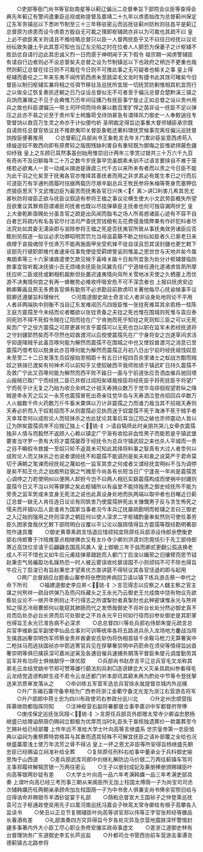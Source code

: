 <!-- { "loadSidebar": true } -->
　　○吏部等衙门尚书等官赵南星等以蓟辽偏沅二总督奉旨下部院会议臣等查得会典先年蓟辽有警间遣重臣巡视或称提督及嘉靖二十九年以虏患始改为总督蓟州保定辽东军务镇巡以下悉听节制至三十三年移驻密云而巡抚驻蓟州防秋则驻昌平是蓟辽总督原为虏患而设今虏患方殷自无可裁之理即枢辅疏亦非以为可裁也其疏不曰  皇上必不欲臣离关则请且不推经略总督只以臣一人督两抚臣乎又不曰往日经抚以议论纷纭致失疆土乎此其意可知也当辽左沦陷之时在位者人人颤恐为保妻子之计枢辅不胜劲忿自请行边此其忠诚义烈一日而感于神明闻于天下假令  祖宗期一闻虏警辅臣有请自行边者则必不设总督矣夫总督之设为节制镇巡以下也政府之柄岂不更重也哉然则蓟辽总督在往日则不可裁在今日则不可推此事之无可疑者也榆关之事  皇上得枢辅而委任之二年来东夷不闻传箭西虏未至跳梁毛文龙时有捷书此其效可睹矣今旧督臣以制归枢辅实兼将相之任弭节移驻及巡抚所宜居一切抚赏防剿惟相其机宜而行之以俟全辽恢复奏凯还朝之日乃议设总督似无不可者至于偏沅总督合楚黔滇三镇之兵饷而兼理之不见于会典惟万历年间征播乃有抚臣事宁旋止正如总督之设以贵州用兵之故也科臣谓偏沅一带土司环伺而待命兼以数百里犷悍之苗非设一抚臣不足以弹压之此亦不易之论至于贵州军士枵腹荷戈待饷甚急有谓择风力御史一人奉敕遄往专管督饷以救百万生灵之命亦于计似便均祈  圣明裁定得旨边事重大督师辅臣承宗既自请担任总督官依议且不推款夷叩关督臣象乾还著料理抚赏候事完离任偏沅巡抚督饷按臣便著推用
　　○总督蓟辽兵部尚书王象乾言去年关门累卯臣妄意西虏苟入绦縼逆奴不敢西向即有原费较之版图残缺利害自有重轻既为御侮之臣惟欲捍蔽危疆仰纾我  皇上之东顾已耳然事虽创始用惟崇旧计两年三季赏过银共三十万六千九百有奇尚不及旧额每年二十万之数今岁抚事早完虽朗素未驯不过语言要挟自不难于笼络若必欲夷人一言一动咸从揖逊是唐虞三代千古以来所未有者而以责之今日臣不能为此干羽之化矣至于抚夷各官亦惟择其善抚者而用之非求其必有尾生孝已之行而后可道臣万有孚通判周履时拮据两载历尽艰辛副总兵王牧民参将朱梅等寄身荒塞狎侣虎狼臣思天下文武惟边臣为最苦而抚夷各官日兴侏＜亻离＞讲□利害几希其苦尤甚秋防将竣臣正欲与抚臣议叙适有参将王楹之事议论横生使大小文武劳臣概失所望且欲重议其罪焉窃谓诸臣司抚者也既以尽挂弹章臣主抚者也何可独容漏网伏乞  皇上大奋乾断亟赐处分虽言官之疏是出风闻而脂韦之场人所易惑诸臣心迹有不容不自白者乞将疏内有名各官尽付法司严查抚赏钱粮有无花费侵渔情弊果有作奸犯科者尽法究处如其委无濡染即与湔除参将王楹之死是否抚夷官所致从事抚夷效劳诸臣应否甄别另叙逐一拟议必求功罪昭明赏罚允当毋滋葛藤不断之纷纭如臣者久已衰老日来病增于哀毁魂惊于忧谗万不能再施面甲坐受机锋不徒自误且恐其误封疆也更乞敕下该部先行禠职即推代者速来任事免使徒受羁绁訾诟则惟盖之恩世世与天地并矣今属夷朗素等三十六家诸酋遣使乞款见候于喜峰关踰十日矣所宜急为处分计枢辅督临防款事宜皆听裁决抚彼小丑无烦绪余抚臣张凤翼先任广宁道继任遵化道诸虏皆夙所摩抚应听二臣或抚或剿相机裁断但处置迟速夷情向背所关雪地冰天使之久栖塞上而优游不决夷情何尝之有再一蜂散势必难收呼吸安危不可不深念者也  上报曰抚虏安边赖卿筹画且原无多费各官俱有勤劳不必求勘目前款虏叩关著他每尽心抚谕候事平议叙卿还遵屡旨料理候代
　　○河南道御史胡士奇言论人者非设身处地则论不平用人者非两端执中则衡不当自辽东发难阅历凡四按臣惟一张铨死难耳其余若杨一桂陈王庭方震孺至今未结而论者概欲以张铨责备之夫铨之死也惟在围城则死惟与袁应泰同死则不得不死假令贼在辽阳而铨在广宁肯驰而死乎知铨之死则知三臣之可以无死矣而广宁之役方震孺之可原更甚何言乎震孺可以无死也岂以职在监军未若经抚道将之守封疆耶然矣而不尽然也奴酋渡河以后傥使震孺先在广宁身将安之岂遂草间求活乎抑遂降贼乎此虽百啄何能为解然而震孺不在围城之中也又使奴酋渡河之消息已至震孺巧借考较以脱身此亦百啄何能为解然而震孺正月初八日出宁前时经抚祖饯奴息未至至二十二日发落生员奴报始至相距十有五日计程四百余里诸士之蚁战方酣而贼奴之铁骑已渡矣有何神术可以前知乎又使奴破西平我师败绩于镇武旷日持久震孺不及救广宁此又百啄何能为解然而西平败不踰日一面与宁前道张应吾洒血催兵驰回塔山报贼已取广宁而经抚二臣已并辔过闾阳矣嗟哉按臣将经死臣乎将死抚臣乎将望广宁而死乎计无复之乃始为收合余烬之计祖天寿拥众数万于觉华岛徘徊观望若纵之降贼是李永芳之后又一永芳也震孺冒死出奇亲往觉华岛与天寿洒泣登舟招回兵卒数万人火器数千件火药数万斤牛畜米粟俱以万计非震孺之力而谁力哉当其不招祖天寿则天寿必折而入于奴若招而不从则震孺必见执而送于奴震孺不死于海涛不死于贼手者天幸耳柰何以成败论人而轻抹杀之也此犹论其事后耳当辽阳之破也京师震动人皆以辽为阱矣震孺资序不应按辽独上＜锍-釒＞请自犒师此时亲朋共哭儿女牵衣震孺独非人情与而毅然不返顾人心赖以镇定广宁渐有收拾非血性男子而能若是乎镇武堡要害当守罗一贵有大将才震孺屡荐于经抚令为总兵守镇武奴之来也杀人平城而一贵之目不瞬假令救援一至奴只轮不返竟未可知此其择将料事之智真有大过人者柰何以成败论人而又抹杀之也说者谓经抚不和震孺不能调剂是矣夫和衷之说莫严于君命莫切于满朝之笔谏而经抚视之蔑如也一监军其柰之何或者又谓经抚宜明纠不当为调停是矣不知王化贞之拙痴熊廷弼之气魄至今尚各有长短当日广宁逢丧一年尚是震孺苦心调停之力若使明纠以便两人卸担今岂不曰两人相厄实繇震孺构成而使祸中封疆则震孺今日又不当以何等罪罪之矣此枢辅所以有庙堂不能持独责之御史经抚所不能为旁责之监军势或未宜身无死法之说也此真设身处地而执两端以取中者也目睹近日蓟辽总督一缺无人肯任连日议论有同筑舍乃使震孺拚死出关慷慨男子反与贪生怖死之懦夫而并锢以后人臣谁肯为国家当事者况今本兵辽抚屡疏勘明而枢辅之言曰三御史之入辽始则强用之终则深求之朝廷何以使人深求二字枢辅酌量审矣然则可使任事劳臣久困家食哉伏乞敕下部院明白议覆以平公论以服舆情得旨方震孺等既经勘明著部院作速具覆
　　○御史黄尊素疏言恬退应惜顽钝宜除原任兵部添设侍郎余懋衡吏部右侍郎曹于汴陪推蒙点相继拂衣又有太仆寺少卿刘洪谟刘宗周恬引于先工部侍郎萧近高饶位坚请于后翩翩去国高风袭人  皇上御极三年于兹而卿贰更翻公孤迭换老成人不可不惜也又如牛应元甫挂弹章踉跄而入都门丁启浚以媚邪之旧攘臂而思节钺赵秉忠气局褊盈功名躁热恐一时人被云雾误收纶扉误国不小则顽钝不可不除也得旨牛应元丁启浚已有旨赵秉忠才望素优方直讲筵不得轻议其各官恬退的即与起用
　　○两广总督胡应台题香山寨参将张懋勋养病回卫请以镇下练兵游击蔡一申代之命下所司
　　○福建道御史李应昇＜锍-釒＞言范得志以应察之人讎主察之官主谋之何熊祥一疏自供弹乃及而闪烁藏头之王永光乃云御史王允成南中饶有物议先欲察处议论不一继开年例则止不行得志之所谓掣肘者真掣肘也此种密谋惟永光与熊祥知之得志冷局曹郎何以能窥其肺肠而代之发愤哉御史不肖听台长处分然必御史真不肖而后处亦必台长贤而后可处御史之不肖永光平日何如行径而曰参处御史是其职掌也得旨王永光已准告病不必深求
　　○总总督四川等处兵部右侍郎朱燮元疏言总兵官李维新监军副使李仙品佥事刘可训等统率各将五路进兵杀入龙场地方鏖战当阵生擒首凶奢崇明伪军师蔡金贵并酋妻安氏斩伪将伪相首级千余鞍马枪刀无算奢寅中二枪扶马而逃扶国祯亦中箭逃箐官兵见在摉拏奢崇明中药箭命在须臾等情得旨凶首奢崇明等俱已擒获深可嘉尚逆寅及各逋目催兵速捕务期荡平督臣朱燮元调度勤劳其监军并有功将士俱候献俘一体优叙
　　○兵部尚书赵彦言平辽总兵官毛文龙称其弟毛云龙结党姚中节郑可赞等雄行藐法刻兵剥□造谤肆忿大义灭亲具疏纠参看得毛云龙结党造谤构衅生戎不若令云龙还都门听本部讯其颠末再为酌处中节等令登抚拏送来京质审发落从之
　　○命训练五军营军选总兵官徐永胤提督京城内外巡捕
　　○升广东碣石寨守备李相为广西参将浙江金衢守备沈光宠为浙江右营游击将军
　　○升户部郎中蒋士忠为四川布政使司右参政分巡川北
　　○升定州忠顺营指挥慕继勋都指挥同知
　　○注神枢营右副将署都督佥事李嘉训中军都督府带俸
　　○庚戌保定巡抚张凤翔＜锍-釒＞言原任兵部员外郎赠太常寺少卿谥忠愍杨继盛已给赠谥祭荫仍赐祠立额极为优厚而当时礼臣失于查核独遗葬价一款藁葬至今乞赐补给已经部覆  上传年远不准给大学士叶向高等言继盛系  世宗皇帝第一忠臣恤典以谥祠为重祭葬特尝格耳与其重而遗其轻殊不可解宜抚臣之请补部覆之全给也况继盛藁厝浅土使万年流芳之骨不得沾  皇上一抔之恩尤非臣等所安得旨杨继盛先朝忠臣已经赐谥立祠准补给全葬
　　○复除原任刑科右给事中董承业于兵科御史喻思恂于山西道
　　○差兵部武库司郎中刘继礼解防边马价银二万两往蓟镇车驾司主事郑履祥解犒赏银一万两往密云
　　○壬子以册封成妃及篆册捧册颁赐辅臣叶向高等银两钞锭有差
　　○大学士叶向高一品六年考满韩爌一品三年考满吏部具奏  上谓叶向高已经三考历事三朝从来阁臣所无加上柱国太傅荫一子为尚宝司司丞次辅韩爌历任两朝亲承顾命加左柱国荫一子为中书舍人俱兼支尚书俸余官照旧给与应得诰命并赐银币羊酒钞锭宴于礼部
　　○荫粕总督宣大王国祯子之仲登莱巡抚袁可立子枢通政使吴用先子曰暠河南巡抚冯嘉会子映鸾太常寺卿桂有根子高攀各入监读书
　　○癸丑以正旦节复赐辅臣叶向高等讲官郑以伟等正字官张邦经等膳品长春酒有差
　　○礼部类奏四方灾异得旨今岁各处灾异及京营地震朕深怀警惕封疆多事著内外大小臣工尽心职业务修安攘实政毋事虚文
　　○差浙江道御史林有台督理饷务广东道御史李玄长芦巡盐
　　○升都司佥书管西协前车营游击事谭尧德蓟镇古北路参将
